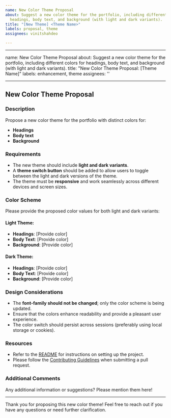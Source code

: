 ```yaml
---
name: New Color Theme Proposal
about: Suggest a new color theme for the portfolio, including different colors for
  headings, body text, and background (with light and dark variants).
title: "[New Theme] <Theme Name>"
labels: proposal, theme
assignees: vinitshahdeo

---
```


---
name: New Color Theme Proposal
about: Suggest a new color theme for the portfolio, including different colors for headings, body text, and background (with light and dark variants).
title: "New Color Theme Proposal: [Theme Name]"
labels: enhancement, theme
assignees: ''

---

## New Color Theme Proposal

### Description

Propose a new color theme for the portfolio with distinct colors for:
- **Headings**
- **Body text**
- **Background**

### Requirements

- The new theme should include **light and dark variants**.
- A **theme switch button** should be added to allow users to toggle between the light and dark versions of the theme.
- The theme must be **responsive** and work seamlessly across different devices and screen sizes.

### Color Scheme

Please provide the proposed color values for both light and dark variants:

#### Light Theme:
- **Headings**: [Provide color]
- **Body Text**: [Provide color]
- **Background**: [Provide color]

#### Dark Theme:
- **Headings**: [Provide color]
- **Body Text**: [Provide color]
- **Background**: [Provide color]

### Design Considerations

- The **font-family should not be changed**; only the color scheme is being updated.
- Ensure that the colors enhance readability and provide a pleasant user experience.
- The color switch should persist across sessions (preferably using local storage or cookies).

### Resources

- Refer to the [README](https://github.com/vinitshahdeo/portfolio/blob/main/README.md) for instructions on setting up the project.
- Please follow the [Contributing Guidelines](https://github.com/vinitshahdeo/portfolio/blob/main/CONTRIBUTING.md) when submitting a pull request.

### Additional Comments

Any additional information or suggestions? Please mention them here!

---

Thank you for proposing this new color theme! Feel free to reach out if you have any questions or need further clarification.

